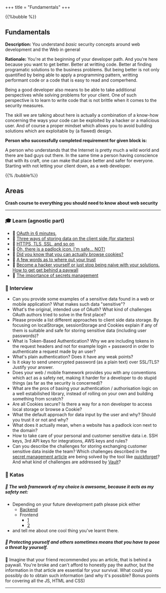 +++
title = "Fundamentals"
+++

{{%bubble %}}

## Fundamentals

**Description:** You understand *basic* security concepts around web development and the Web in general

**Rationale:**
You're at the beginning of your developer path. And you're here because you want to get better. Better at writting code. Better at finding programatic solutions to the business problems. But being better is not only quantified by being able to apply a programming pattern, writting performant code or a code that is easy to read and comperhend.

Being a good developer also means to be able to take additional perspectives while solving problems for your client. One of such perspective is to learn to write code that is not brittle when it comes to the security measures.

The skill we are talking about here is actually a combination of a know-how concerning the ways your code can be exploited by a hacker or a malicious user. And of course a proper mindset which allows you to avoid building solutions which are exploitable by (a flawed) design. 

**Person who successfully completed requirement for given block is:** 

A person who understands that the Internet is pretty much a wild world and there are bad guys out there. In the same time a person having conscience that with its craft, one can make that place better and safer for everyone.
Starting with not letting your client down, as a web developer. 

{{% /bubble%}}

## Areas

**Crash course to everything you should need to know about web security**

---

### 🎓 Learn (agnostic part)

- 📗 [OAuth in 6 minutes](https://www.youtube.com/watch?v=KT8ybowdyr0),
- 📗 [Three ways of storing data on the client side (for starters)](https://krishankantsinghal.medium.com/local-storage-vs-session-storage-vs-cookie-22655ff75a8)
- 📗 [HTTPS, TLS, SSL, and so on](https://kinsta.com/knowledgebase/tls-vs-ssl)
- 📗 [Oh, there is a padlock icon. I'm safe... NOT!](https://niebezpiecznik.pl/post/przestan-sprawdzac-czy-strony-maja-klodki/)
- 📗 [Did you know that you can actually browse cookies?](https://www.troyhunt.com/how-to-build-and-how-not-to-build/)
- 📗 [A few words as to where put your trust](https://www.codebyamir.com/blog/never-trust-data-from-the-browser)
- 📗 [Become a hacker yourself or just stop being naive with your solutions. How to get get behind a paywall](https://medium.datadriveninvestor.com/how-to-bypass-any-paywall-for-free-df87832cbff7)
- 📗 [The importance of secrets management](https://www.ekransystem.com/en/blog/secrets-management)

### 🎤 Interview

- Can you provide some examples of a sensitive data found in a web or mobile application? What makes such data "sensitive"?
- What's the original, intended use of OAuth? What kind of challenges OAuth authors tried to solve in the first place?
- Please provide a list different approaches to client side data storage. By focusing on localStorage, sessionStorage and Cookies explain if any of them is suitable and safe for storing sensitive data (including user passwords)?
- What is Token-Based Authentication? Why we are including tokens in the request headers and not for example login + password in order to authenticate a request made by an user?
- What's plain authentication? Does it have any weak points?
- Is it okay to send unencrypted password (as a plain text) over SSL/TLS? Justify your answer.
- Does your web / mobile framework provides you with any conventions which act as a safety net, making it harder for a developer to do stupid things (as far as the security is concerned)?
- What are the pros of basing your authentication / authorisation logic on a well estabilished library, instead of rolling on your own and building something from scratch?
- Are all Cookies secure? Is there a way for a non developer to access local storage or browse a Cookie?
- What the default approach for data input by the user and why? Should you trust it or not and why?
- What does it actually mean, when a website has a padlock icon next to the domain?
- How to take care of your personal and customer sensitive data i.e. SSH keys, 3rd API keys for integrations, AWS keys and rules?
- Can you describe the challenges for storing exchanging customer sensitive data inside the team? Which challenges described in the [secret management article](https://www.ekransystem.com/en/blog/secrets-management) are being solved by the tool like [quickforget](https://quickforget.com/)? And what kind of challenges are addressed by [Vault](https://www.vaultproject.io/)?

 ### 📝 Katas

 ##### 📗 The web framework of my choice is awesome, because it acts as my safety net:
 - Depending on your future development path please pick either
     - [Backend](https://guides.rubyonrails.org/security.html)
     - Frontend
         - [1](https://snyk.io/blog/10-react-security-best-practices/)
         - [2](https://relevant.software/blog/react-js-security-guide/)
 - and tell me about one cool thing you've learnt there.
 
 ##### 📗 Protecting yourself and others sometimes means that you have to pose a threat by yourself.
 📗 Imagine that your friend recommended you an article, that is behind a paywall. You're broke and can't afford to honestly pay the author, but the information in that article are essential for your survival. What could you possibly do to obtain such information (and why it's possible? Bonus points for covering all the JS, HTML and CSS)

---
